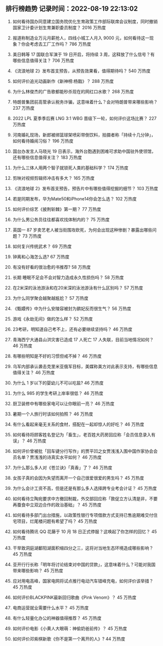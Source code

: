 
## 排行榜趋势 记录时间：2022-08-19 22:13:02
  
  1. 如何看待国办同意建立国务院优化生育政策工作部际联席会议制度，同时撤销国家卫计委计划生育兼职委员制度？ 2016 万热度
    
  2. 报道称制造业万元月薪抢人，四线小城工人月入 9000 元，如何看待这一现象？你会考虑去工厂工作吗？ 786 万热度
    
  3. 美日韩等 17 国联合军演于 19 日开启，将持续 3 周，这释放了什么信号？有哪些信息值得关注？ 706 万热度
    
  4. 《流浪地球 2》发布首支预告，从预告效果看，值得期待吗？ 540 万热度
    
  5. 如何评价追光动画新作《新神榜:杨戬》？ 288 万热度
    
  6. 为什么林俊杰的广告歌都能秒杀现在的网红口水歌？ 268 万热度
    
  7. 特朗普集团前高管承认税务诈骗，这意味着什么？会对特朗普带来哪些影响？ 237 万热度
    
  8. 2022 LPL 夏季季后赛 LNG 3:1 WBG 晋级下一轮，如何评价这场比赛？ 227 万热度
    
  9. 河南婚礼现场，新郎被绑篮球架喷彩带倒饮料，拍摄者称「持续十几分钟」，如何看待婚闹习俗？ 196 万热度
    
  10. 国台办发言人马晓光 19 日表示，海外台胞遇到困难可求助中国驻外使领馆，还有哪些信息值得关注？ 183 万热度
    
  11. 为什么三体人用两个智子就锁死人类的基础科学？ 174 万热度
    
  12. 剪映对视频剪辑师冲击有多大？ 165 万热度
    
  13. 《流浪地球 2》发布首支预告，预告片中有哪些值得挖掘的细节？ 103 万热度
    
  14. 若是同期发布，华为Mate50和iPhone14你会怎么选？ 102 万热度
    
  15. 如何评价综艺《披荆斩棘》第一期？ 77 万热度
    
  16. 为什么男公务员往往都喜欢找体制内的？ 75 万热度
    
  17. 英国一 87 岁卖艺老人被当街围攻砍死，为何会出现这种惨剧？暴露出哪些问题？ 73 万热度
    
  18. 如何复兴传统武术？ 69 万热度
    
  19. 钟离和心海怎么选? 67 万热度
    
  20. 有没有好看的很治愈的书推荐? 58 万热度
    
  21. 长期 睡眠不足会不会对智力造成永久性损伤吗？ 58 万热度
    
  22. 在2米深的泳池游泳和在20米深的泳池游泳有什么区别吗？ 57 万热度
    
  23. 为什么同学聚会越聚越尴尬？ 57 万热度
    
  24. 《甄嬛传》中为什么安陵容被封为鹂妃反而很生气？ 56 万热度
    
  25. 游戏《永劫无间》做的怎么样？ 52 万热度
    
  26. 23考研，明知道自己考不上，还有必要继续坚持吗？ 46 万热度
    
  27. 青海西宁大通县山洪灾害已造成 17 人死亡 17 人失联，目前当地情况如何？ 46 万热度
    
  28. 有哪些明知是不好的习惯但戒不掉？ 46 万热度
    
  29. 乌军内部承认袭击克里米亚俄军目标，美媒称美方对此表示支持，有哪些信息值得关注？ 46 万热度
    
  30. 为什么 1 岁以下的婴幼儿不可以吃盐? 46 万热度
    
  31. 为什么 985 的学生考研上岸率很低？ 46 万热度
    
  32. 厨卫装修中有哪些家电可以让你眼前一亮？ 46 万热度
    
  33. 暑期一个人旅行时该如何拍照？ 46 万热度
    
  34. 有什么看起来毫无关系的食材，搭配在一起却惊人的好吃？ 46 万热度
    
  35. 如何看待将顾客姓名登记为「畜生」，老百姓大药房回应称「会员信息录入有误」？ 46 万热度
    
  36. 如何评价曾被批「回车键分行写作」的贾平凹之女贾浅浅入围中国作家协会会员名单？贾浅浅的诗真实水平如何？ 46 万热度
    
  37. 为什么那么多人对《苍兰诀》「真香」了？ 46 万热度
    
  38. 女孩子真的会因为失望而离开一个自己很爱很爱的男生吗？ 45 万热度
    
  39. 为什么会计工资不高，但是还是有那么多人选择跨专业考会计证？ 45 万热度
    
  40. 如何看待立陶宛要求中方撤回制裁，外交部回应称「敦促立方认清是非，不要再蚕食中立双边合作的政治基础」？ 45 万热度
    
  41. 如何看待多部门出台措施，以政策性银行专项借款方式支持已售逾期难交付住宅项目，烂尾楼问题有希望了吗？ 45 万热度
    
  42. 如何看待腾讯 QQ 花藤于 10 月 18 日正式停服？这唤起了你怎样的回忆？ 45 万热度
    
  43. 干旱致洞庭湖鄱阳湖面积缩四分之三，这将对当地生态环境造成哪些影响？ 45 万热度
    
  44. 亚开行行长称「明年将讨论结束对中国的贷款」，这意味着什么？可能对我国带来哪些影响？ 45 万热度
    
  45. 应对用电高峰，国家电网将试点推行电动汽车错峰充电，如何评价该举措？ 45 万热度
    
  46. 如何评价BLACKPINK最新回归歌曲《Pink Venom》？ 45 万热度
    
  47. 电商运营就业需要什么水平？ 45 万热度
    
  48. 有什么轻量化办公的神器值得推荐？ 45 万热度
    
  49. 如何评价电影《小黄人大眼萌：神偷奶爸前传》？ 45 万热度
    
  50. 如何评价邓紫棋新歌《你不是第一个离开的人》? 44 万热度
    